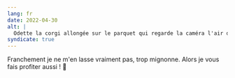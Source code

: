 ```yaml
---
lang: fr
date: 2022-04-30
alt: |
  Odette la corgi allongée sur le parquet qui regarde la caméra l'air de dire : "je suis mignonne n'est-ce pas ?"
syndicate: true
---
```


Franchement je ne m'en lasse vraiment pas, trop mignonne. Alors je vous fais profiter aussi ! 🦊
